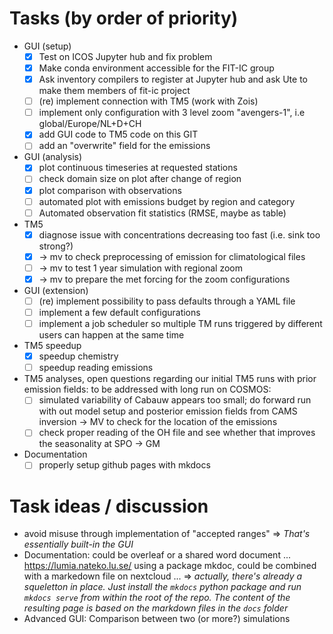 # Tasks (by order of priority)

- GUI (setup)
    - [x] Test on ICOS Jupyter hub and fix problem
    - [x] Make conda environment accessible for the FIT-IC group
    - [x] Ask inventory compilers to register at Jupyter hub and ask Ute to make them members of fit-ic project
    - [ ] (re) implement connection with TM5 (work with Zois)
    - [ ] implement only configuration with 3 level zoom "avengers-1", i.e global/Europe/NL+D+CH
    - [x] add GUI code to TM5 code on this GIT
    - [ ] add an "overwrite" field for the emissions
- GUI (analysis)
    - [x] plot continuous timeseries at requested stations
    - [ ] check domain size on plot after change of region
    - [x] plot comparison with observations
    - [ ] automated plot with emissions budget by region and category
    - [ ] Automated observation fit statistics (RMSE, maybe as table)
- TM5
    - [x] diagnose issue with concentrations decreasing too fast (i.e. sink too strong?)
    - [x] -> mv to check preprocessing of emission for climatological files
    - [ ] -> mv to test 1 year simulation with regional zoom
    - [x] -> mv to prepare the met forcing for the zoom configurations
- GUI (extension)    
    - [ ] (re) implement possibility to pass defaults through a YAML file
    - [ ] implement a few default configurations
    - [ ] implement a job scheduler so multiple TM runs triggered by different users can happen at the same time
- TM5 speedup
    - [x] speedup chemistry
    - [ ] speedup reading emissions
- TM5 analyses, open questions regarding our initial TM5 runs with prior emission fields: to be addressed with long run on COSMOS:
    - [ ] simulated variability of Cabauw appears too small; do forward run with out model setup and posterior emission fields from CAMS inversion -> MV to check for the location of the emissions
    - [ ] check proper reading of the OH file and see whether that improves the seasonality at SPO -> GM
- Documentation
    - [ ] properly setup github pages with mkdocs
 
# Task ideas / discussion
- avoid misuse through implementation of "accepted ranges" => *That's essentially built-in the GUI*
- Documentation: could be overleaf or a shared word document ... https://lumia.nateko.lu.se/ using a package mkdoc, could be combined with a markedown file on nextcloud ... => *actually, there's already a squeletton in place. Just install the `mkdocs` python package and run `mkdocs serve` from within the root of the repo. The content of the resulting page is based on the markdown files in the `docs` folder*
- Advanced GUI: Comparison between two (or more?) simulations
